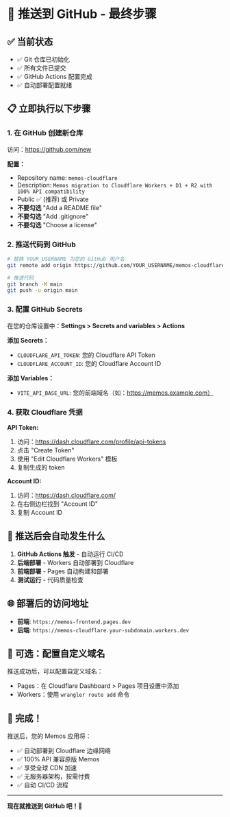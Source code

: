 # 🚀 推送到 GitHub - 最终步骤

## ✅ 当前状态
- ✅ Git 仓库已初始化
- ✅ 所有文件已提交
- ✅ GitHub Actions 配置完成
- ✅ 自动部署配置就绪

## 📋 立即执行以下步骤

### 1. 在 GitHub 创建新仓库

访问：https://github.com/new

**配置：**
- Repository name: `memos-cloudflare`
- Description: `Memos migration to Cloudflare Workers + D1 + R2 with 100% API compatibility`
- Public ✅ (推荐) 或 Private
- **不要勾选** "Add a README file"
- **不要勾选** "Add .gitignore"
- **不要勾选** "Choose a license"

### 2. 推送代码到 GitHub

```bash
# 替换 YOUR_USERNAME 为您的 GitHub 用户名
git remote add origin https://github.com/YOUR_USERNAME/memos-cloudflare.git

# 推送代码
git branch -M main
git push -u origin main
```

### 3. 配置 GitHub Secrets

在您的仓库设置中：**Settings > Secrets and variables > Actions**

**添加 Secrets：**
- `CLOUDFLARE_API_TOKEN`: 您的 Cloudflare API Token
- `CLOUDFLARE_ACCOUNT_ID`: 您的 Cloudflare Account ID

**添加 Variables：**
- `VITE_API_BASE_URL`: 您的前端域名（如：https://memos.example.com）

### 4. 获取 Cloudflare 凭据

**API Token:**
1. 访问：https://dash.cloudflare.com/profile/api-tokens
2. 点击 "Create Token"
3. 使用 "Edit Cloudflare Workers" 模板
4. 复制生成的 token

**Account ID:**
1. 访问：https://dash.cloudflare.com/
2. 在右侧边栏找到 "Account ID"
3. 复制 Account ID

## 🎯 推送后会自动发生什么

1. **GitHub Actions 触发** - 自动运行 CI/CD
2. **后端部署** - Workers 自动部署到 Cloudflare
3. **前端部署** - Pages 自动构建和部署
4. **测试运行** - 代码质量检查

## 🌐 部署后的访问地址

- **前端**: `https://memos-frontend.pages.dev`
- **后端**: `https://memos-cloudflare.your-subdomain.workers.dev`

## 🔧 可选：配置自定义域名

推送成功后，可以配置自定义域名：
- Pages：在 Cloudflare Dashboard > Pages 项目设置中添加
- Workers：使用 `wrangler route add` 命令

## 🎉 完成！

推送后，您的 Memos 应用将：
- ✅ 自动部署到 Cloudflare 边缘网络
- ✅ 100% API 兼容原版 Memos
- ✅ 享受全球 CDN 加速
- ✅ 无服务器架构，按需付费
- ✅ 自动 CI/CD 流程

---

**现在就推送到 GitHub 吧！🚀** 
